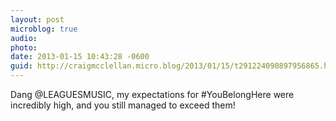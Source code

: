 ```yaml
---
layout: post
microblog: true
audio: 
photo: 
date: 2013-01-15 10:43:28 -0600
guid: http://craigmcclellan.micro.blog/2013/01/15/t291224090897956865.html
---
```

Dang @LEAGUESMUSIC, my expectations for #YouBelongHere were incredibly high, and you still managed to exceed them!
